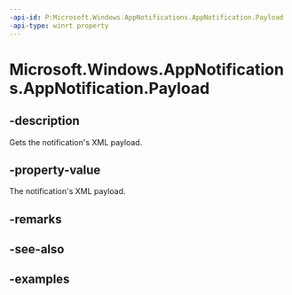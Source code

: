 ```yaml
---
-api-id: P:Microsoft.Windows.AppNotifications.AppNotification.Payload
-api-type: winrt property
---
```


# Microsoft.Windows.AppNotifications.AppNotification.Payload

<!--
public string Payload { get; }
-->


## -description

Gets the notification's XML payload.

## -property-value

The notification's XML payload.

## -remarks

## -see-also

## -examples


